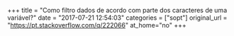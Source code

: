 +++
title = "Como filtro dados de acordo com parte dos caracteres de uma variável?"
date = "2017-07-21 12:54:03"
categories = ["sopt"]
original_url = "https://pt.stackoverflow.com/q/222066"
at_home="no"
+++

